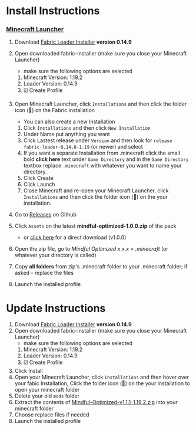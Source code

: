 # Install Instructions #

### [Minecraft Launcher](https://www.minecraft.net/en-us/download)

1. Download [Fabric Loader Installer](https://fabricmc.net/use/installer/) **version 0.14.9**
2. Open downloaded fabric-installer (make sure you close your Minecraft Launcher)
   * make sure the following options are selected
   1. Minecraft Version: 1.19.2
   2. Loader Version: 0.14.9
   3. ☑️ Create Profile
3. Open Minecraft Launcher, click `Installations` and then click the folder icon (📂) on the Fabric installation
   * You can also create a new Installation
   1. Click `Installations` and then click `New Installation`
   2. Under Name put anything you want
   3. Click Lastest release under `Version` and then look for `release fabric-loader-0.14.8-1.19` (or newer) and select
   4. If you want a separate Installation from .minecraft click the small bold __**click here**__ text under `Game Directory` and in the `Game Directory` textbox replace       	`.minecraft` with whatever you want to name your directory.   
   5. Click Create
   6. Click Launch
   7. Close Minecraft and re-open your Minecraft Launcher, click `Installations` and then click the folder icon (📂) on the your installation.

4. Go to [Releases](https://github.com/Iautner/mindful-optimized/releases) on Github
5. Click `Assets` on the latest **mindful-optimized-1.0.0.zip** of the pack
   * or [click here](https://OWO) for a direct download (v1.0.0)
6. Open the zip file, go to _Mindful Optimized x.x.x_ > _.minecraft_ (or whatever your directory is called)
7. Copy **all folders** from zip's .minecraft folder to your .minecraft folder; if asked - replace the files
8. Launch the installed profile

# Update Instructions #

1. Download [Fabric Loader Installer](https://fabricmc.net/use/installer/) **version 0.14.9**
2. Open downloaded fabric-installer (make sure you close your Minecraft Launcher)
   * make sure the following options are selected
   1. Minecraft Version: 1.19.2
   2. Loader Version: 0.14.9
   3. ☑️ Create Profile
3. Click Install
4. Open your Minecraft Launcher, click `Installations` and then hover over your fabic Installation, Click the folder icon (📂) on the your installation to open your minecraft folder
5. Delete your old `mods` folder
6. Extract the contents of [Mindful-Optimized-v1.1.1-1.19.2.zip](https://github.com/Iautner/mindful-optimized/releases/download/v1.1.1/Mindful-Optimized-v1.1.1-1.19.2.zip) into your minecraft folder
7. Choose replace files if needed
8. Launch the installed profile
